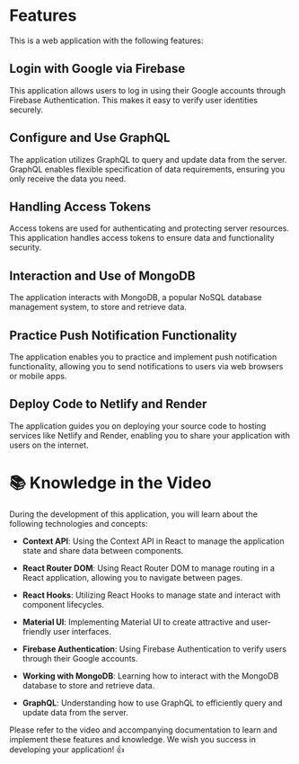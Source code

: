 # Features

This is a web application with the following features:

## Login with Google via Firebase

This application allows users to log in using their Google accounts through Firebase Authentication. This makes it easy to verify user identities securely.

## Configure and Use GraphQL

The application utilizes GraphQL to query and update data from the server. GraphQL enables flexible specification of data requirements, ensuring you only receive the data you need.

## Handling Access Tokens

Access tokens are used for authenticating and protecting server resources. This application handles access tokens to ensure data and functionality security.

## Interaction and Use of MongoDB

The application interacts with MongoDB, a popular NoSQL database management system, to store and retrieve data.

## Practice Push Notification Functionality

The application enables you to practice and implement push notification functionality, allowing you to send notifications to users via web browsers or mobile apps.

## Deploy Code to Netlify and Render

The application guides you on deploying your source code to hosting services like Netlify and Render, enabling you to share your application with users on the internet.

# 📚 Knowledge in the Video

During the development of this application, you will learn about the following technologies and concepts:

- **Context API**: Using the Context API in React to manage the application state and share data between components.

- **React Router DOM**: Using React Router DOM to manage routing in a React application, allowing you to navigate between pages.

- **React Hooks**: Utilizing React Hooks to manage state and interact with component lifecycles.

- **Material UI**: Implementing Material UI to create attractive and user-friendly user interfaces.

- **Firebase Authentication**: Using Firebase Authentication to verify users through their Google accounts.

- **Working with MongoDB**: Learning how to interact with the MongoDB database to store and retrieve data.

- **GraphQL**: Understanding how to use GraphQL to efficiently query and update data from the server.

Please refer to the video and accompanying documentation to learn and implement these features and knowledge. We wish you success in developing your application! 👍
